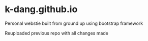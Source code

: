 k-dang.github.io
================
Personal webstie built from ground up using bootstrap framework

Reuploaded previous repo with all changes made 
